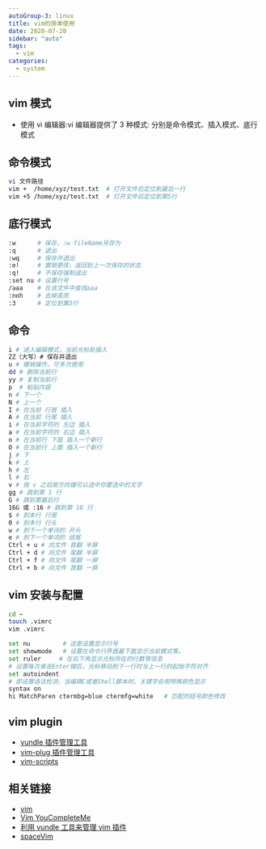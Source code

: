 ```yaml
---
autoGroup-3: linux
title: vim的简单使用
date: 2020-07-20
sidebar: "auto"
tags:
  - vim
categories:
  - system
---
```


## vim 模式

- 使用 vi 编辑器:vi 编辑器提供了 3 种模式: 分别是命令模式、插入模式、底行模式

## 命令模式

```bash
vi 文件路径
vim +  /home/xyz/test.txt  # 打开文件后定位到最后一行
vim +5 /home/xyz/test.txt  # 打开文件后定位到第5行
```

## 底行模式



```bash
:w      # 保存，:w fileName另存为
:q      # 退出
:wq     # 保存并退出
:e!     # 撤销更改，返回到上一次保存的状态
:q!     # 不保存强制退出
:set nu # 设置行号
/aaa    # 在该文件中查找aaa
:noh    # 去掉高亮
:3      # 定位到第3行
```



## 命令



```bash
i # 进入编辑模式，当前光标处插入
ZZ（大写）# 保存并退出
u # 辙销操作，可多次使用
dd # 删除当前行
yy # 复制当前行
p  # 粘贴内容
n # 下一个
N # 上一个
I # 在当前 行首 插入
A # 在当前 行尾 插入
i # 在当前字符的 左边 插入
a # 在当前字符的 右边 插入
o # 在当前行 下面 插入一个新行
O # 在当前行 上面 插入一个新行
j # 下
k # 上
h # 左
l # 右
v # 按 v 之后按方向键可以选中你要选中的文字
gg # 跳到第 1 行
G # 跳到第最后行
16G 或 :16 # 跳到第 16 行
$ # 到本行 行尾
0 # 到本行 行头
w # 到下一个单词的 开头
e # 到下一个单词的 结尾
Ctrl + u # 向文件 首翻 半屏
Ctrl + d # 向文件 尾翻 半屏
Ctrl + f # 向文件 尾翻 一屏
Ctrl + b # 向文件 首翻 一屏
```



## vim 安装与配置



```bash
cd ~
touch .vimrc
vim .vimrc

set nu         # 这是设置显示行号
set showmode   # 设置在命令行界面最下面显示当前模式等。
set ruler     # 在右下角显示光标所在的行数等信息
# 设置每次单击Enter键后，光标移动到下一行时与上一行的起始字符对齐
set autoindent
# 即设置语法检测，当编辑C或者Shell脚本时，关键字会用特殊颜色显示
syntax on
hi MatchParen ctermbg=blue ctermfg=white   # 匹配的括号颜色修改
```



## vim plugin

- [vundle 插件管理工具](https://github.com/VundleVim/Vundle.vim)
- [vim-plug 插件管理工具](https://github.com/junegunn/vim-plug)
- [vim-scripts](http://vim-scripts.org/vim/scripts.html)

## 相关链接

- [vim](https://github.com/judasn/Linux-Tutorial/)
- [Vim YouCompleteMe](https://www.jianshu.com/p/d908ce81017a)
- [利用 vundle 工具来管理 vim 插件](https://www.cnblogs.com/aaronLinux/p/6798898.html)
- [spaceVim](https://github.com/SpaceVim/SpaceVim)

